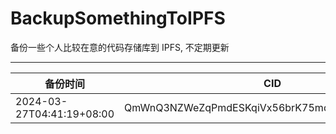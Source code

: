 # BackupSomethingToIPFS
备份一些个人比较在意的代码存储库到 IPFS, 不定期更新

---

| 备份时间                  | CID                                            |
| ------------------------- | ---------------------------------------------- |
| 2024-03-27T04:41:19+08:00 | QmWnQ3NZWeZqPmdESKqiVx56brK75mdDaPCTATwnjJKnk9 |
